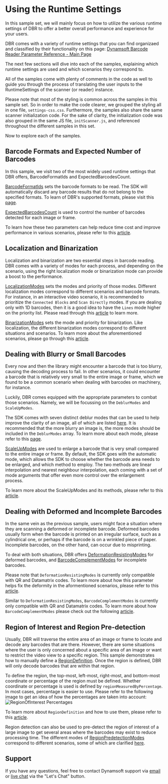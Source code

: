# Using the Runtime Settings

In this sample set, we will mainly focus on how to utilize the various runtime settings of DBR to offer a better overall performance and experience for your users.

DBR comes with a variety of runtime settings that you can find organizaed and classified by their functionality on this page: [Dynamsoft Barcode Reader Parameter Reference - Main Page](https://www.dynamsoft.com/barcode-reader/parameters/reference/?ver=latest)

The next few sections will dive into each of the samples, explaining which runtime settings are used and which scenarios they correspond to.

All of the samples come with plenty of comments in the code as well to guide you through the process of translating the user inputs to the RuntimeSettings of the scanner (or reader) instance.

Please note that most of the styling is common across the samples in this sample set. So in order to make the code clearer, we grouped the styling all in one file, `settings-css.css`. Furthermore, the samples also share the same scanner initialization code. For the sake of clarity, the initialization code was also grouped in the same JS file, `initScanner.js`, and referenced throughout the different samples in this set.

Now to explore each of the samples.

## Barcode Formats and Expected Number of Barcodes

In this sample, we visit two of the most widely used runtime settings that DBR offers, BarcodeFormatIds and ExpectedBarcodesCount.

[BarcodeFormatIds](https://www.dynamsoft.com/barcode-reader/parameters/reference/image-parameter/format-control.html#barcodeformatids) sets the barcode formats to be read. The SDK will automatically discard any barcode results that do not belong to the specified formats. To learn of DBR's supported formats, please visit this [page](https://www.dynamsoft.com/barcode-reader/features/#Supported-Barcode-Types).

[ExpectedBarcodesCount](https://www.dynamsoft.com/barcode-reader/parameters/reference/image-parameter/cost-control.html#expectedbarcodescount) is used to control the number of barcodes detected for each image or frame.

To learn how these two parameters can help reduce time cost and improve performance in various scenarios, please refer to this [article](https://www.dynamsoft.com/barcode-reader/parameters/scenario-settings/barcode-format-and-expected-barcode-counts.html).

## Localization and Binarization

Localization and binarization are two essential steps in barcode reading. DBR comes with a variety of modes for each process, and depending on the scenario, using the right localization mode or binarization mode can provide a boost to the performance.

[LocalizationModes](https://www.dynamsoft.com/barcode-reader/parameters/reference/image-parameter/LocalizationModes.html#localizationmodes) sets the modes and priority of those modes. Different localization modes correspond to different scenarios and barcode formats. For instance, in an interactive video scenario, it is recommended to prioritize the `Connected Blocks` and `Scan Directly` modes. If you are dealing only with 1D barcodes, then it is a good idea to have the `Lines` mode higher on the priority list. Please read through this [article](https://www.dynamsoft.com/barcode-reader/parameters/scenario-settings/how-to-set-localization-modes.html) to learn more.

[BinarizationModes](https://www.dynamsoft.com/barcode-reader/parameters/reference/image-parameter/BinarizationModes.html#binarizationmodes) sets the mode and priority for binarization. Like localization, the different binarization modes correspond to different situations and scenarios. To learn more about the aforementioned scenarios, please go through this [article](https://www.dynamsoft.com/barcode-reader/parameters/scenario-settings/how-to-set-binarization-modes.html).

## Dealing with Blurry or Small Barcodes

Every now and then the library might encounter a barcode that is too blurry, causing the decoding process to fail. In other scenarios, it could encounter a barcode that is relatively very small to the entire image or frame, which we found to be a common scenario when dealing with barcodes on machinery, for instance.

Luckily, DBR comes equipped with the appropriate parameters to combat those scenarios. Namely, we will be focussing on the `DeblurModes` and `ScaleUpModes`.

The SDK comes with seven distinct deblur modes that can be used to help improve the clarity of an image, all of which are listed [here](https://www.dynamsoft.com/barcode-reader/parameters/reference/image-parameter/DeblurModes.html?ver=latest#deblurmodes). It is recommended that the more blurry an image is, the more modes should be included in the `DeblurModes` array. To learn more about each mode, please refer to this [page](https://www.dynamsoft.com/barcode-reader/parameters/enum/parameter-mode-enums.html?ver=latest#deblurmode).

[ScaleUpModes](https://www.dynamsoft.com/barcode-reader/parameters/reference/image-parameter/ScaleUpModes.html#scaleupmodes) are used to enlarge a barcode that is very small compared to the entire image or frame. By default, the SDK goes with the automatic mode, which allows the SDK to choose whether the barcode area needs to be enlarged, and which method to employ. The two methods are linear interpolation and nearest neighbour interpolation, each coming with a set of mode arguments that offer even more control over the enlargement process.

To learn more about the ScaleUpModes and its methods, please refer to this [article](https://www.dynamsoft.com/barcode-reader/parameters/scenario-settings/how-to-set-scaleup-modes.html?ver=latest).

## Dealing with Deformed and Incomplete Barcodes
In the same vein as the previous sample, users might face a situation where they are scanning a deformed or incomplete barcode. Deformed barcodes usually form when the barcode is printed on an irregular surface, such as a cylindrical one, or perhaps if the barcode is on a wrinkled piece of paper. Incomplete barcodes, on the other hand, can occur due to misprinting.

To deal with both situations, DBR offers [DeformationResistingModes](https://www.dynamsoft.com/barcode-reader/parameters/reference/image-parameter/DeformationResistingModes.html#deformationresistingmodes) for deformed barcodes, and [BarcodeComplementModes](https://www.dynamsoft.com/barcode-reader/parameters/reference/image-parameter/BarcodeComplementModes.html#barcodecomplementmodes) for incomplete barcodes.

Please note that `DeformationResistingModes` is currently only compatible with QR and Datamatrix codes. To learn more about how this parameter helps fix the deformity in the aformentioned scenarios, please refer to this [article](https://www.dynamsoft.com/barcode-reader/parameters/scenario-settings/resist-deformation.html).

Similar to `DeformationResistingModes`, `BarcodeComplementModes` is currently only compatible with QR and Datamatrix codes. To learn more about how `BarcodeComplementModes` please check out the following [article](https://www.dynamsoft.com/barcode-reader/parameters/scenario-settings/how-to-set-barcode-complememt-modes.html?ver=latest).

## Region of Interest and Region Pre-detection
Usually, DBR will traverse the entire area of an image or frame to locate and decode any barcodes that are there. However, there are some situations where the user is only concerned about a specific area of an image or want to restrict the video view to a specific region. This sample demonstrates how to manually define a [RegionDefinition](https://www.dynamsoft.com/barcode-reader/programming/javascript/api-reference/global-interfaces.html#regiondefinition). Once the region is defined, DBR will only decode barcodes that are within that region.

To define the region, the top-most, left-most, right-most, and bottom-most coordinate or percentage of the region must be defined. Whether coordinate or percentage is used is defined by `regionMeasuredByPercentage`. In most cases, percentage is easier to use. Please refer to the following image to get an idea of how the percentages are taken into account:
![RegionOfInterest Percentages](https://tst.dynamsoft.com/public/samples/dbr/JS/assets/regionOfInterest.png)

To learn more about `RegionDefinition` and how to use them, please refer to this [article](https://www.dynamsoft.com/barcode-reader/parameters/scenario-settings/manually-define-region-of-interest.html?ver=latest).

Region detection can also be used to pre-detect the region of interest of a large image to get several areas where the barcodes may exist to reduce processing time. The different modes of [RegionPredetectionModes](https://www.dynamsoft.com/barcode-reader/parameters/reference/image-parameter/RegionPredetectionModes.html#regionpredetectionmodes) correspond to different scenarios, some of which are clarified [here](https://www.dynamsoft.com/barcode-reader/parameters/scenario-settings/how-to-use-region-predetection.html).

## Support
If you have any questions, feel free to contact Dynamsoft support via [email](mailto:support@dynamsoft.com) or [live chat](https://www.dynamsoft.com/barcode-reader/overview/) via the "Let's Chat" button.

